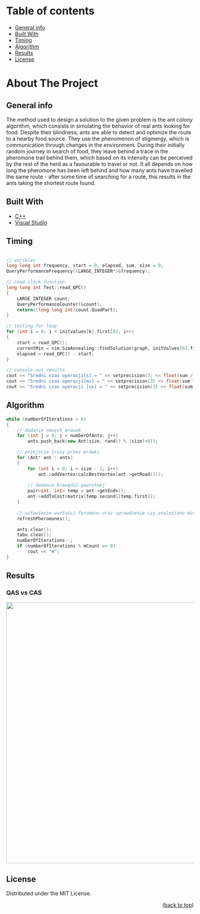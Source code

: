 # Table of contents
* [General info](#general-info)
* [Built With](#built-with)
* [Timing](#timing)
* [Algorithm](#algorithm)
* [Results](#results) 
* [License](#license)

# About The Project

## General info

<p class="text-justify">
The method used to design a solution to the given problem is the ant colony algorithm, which consists in
simulating the behavior of real ants looking for food. Despite their blindness, ants are able to detect and
optimize the route to a nearby food source. They use the phenomenon of stigmergy, which is communication
through changes in the environment. During their initially random journey in search of food, they leave behind a trace in the
pheromone trail behind them, which based on its intensity can be perceived by the rest of the herd as a favourable
to travel or not. It all depends on how long the pheromone has been left behind and how many ants have travelled
the same route - after some time of searching for a route, this results in the ants taking the shortest route found.
    
</p>

## Built With

* [C++](https://isocpp.org/)
* [Visual Studio](https://visualstudio.microsoft.com/pl/)

## Timing

```cpp

// varibles
long long int frequency, start = 0, elapsed, sum, size = 0; 
QueryPerformanceFrequency((LARGE_INTEGER*)&frequency); 

// read clock function
long long int Test::read_QPC() 
{ 
	LARGE INTEGER count; 
	QueryPerformanceCounter(&count); 
	return((long long int)count.QuadPart); 
}

// testing for loop
for (int i = 0; i < initvalues[k].first[0]; i++) 
{
	start = read_QPC(); 
	currentMin = sim.SimAnnealing::findSolution(graph, initValues[0].first[1], 0); 
	elapsed = read_QPC() - start; 
}

// console out results
cout << "Sredni czas operacji[s] = " << setprecision(3; << float(sum / float(test))/f << endl; 
cout << "Sredni czas operacji[ms] = " << setprecision(3) << float(sum * 1000.0)/ float(test)/f << endl; 
cout << "Sredni czas operacji [us] = " << setprecision(3) << float(sum * 1000000.0) / float(test)/f << endl << endl; 

```

## Algorithm

```cpp
while (numberOfIterations > 0)
{
    // dodanie nowych mrówek
    for (int j = 0; j < numberOfAnts; j++)
        ants.push_back(new Ant(size, rand() % (size)+0));

    // przejście trasy przez mrówki
    for (Ant* ant : ants)
    {
        for (int i = 0; i < size - 1; i++)
            ant->addVertex(calcBestVertex(ant->getRoad()));
        
        // dodanie krawędzi powrotnej
        pair<int, int> temp = ant->getEnds();
        ant->addToCost(matrix[temp.second][temp.first]);
    }
    
    // ustawienie wartości feromonu oraz sprawdzenie czy znaleziono minimum
    refreshPheromones();

    ants.clear();
    tabu.clear();
    numberOfIterations--;
    if (numberOfIterations % mCount == 0)
        cout << "#";
}
```
## Results 
### QAS vs CAS

<img src="https://github.com/jarekkopaczewski/AntColonyOptimizationTSP/blob/225bfb8b2e64cfe1b3678019f6d5a5fa4e1f396e/QAS_vs_CAS.png" width="700"/>

## License

Distributed under the MIT License.

<p align="right">(<a href="#top">back to top</a>)</p>
